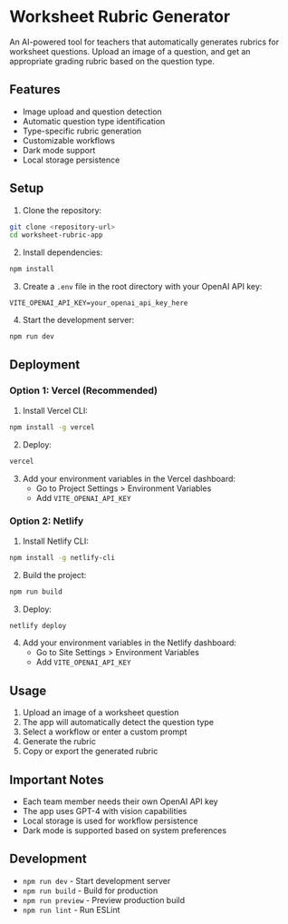 # Worksheet Rubric Generator

An AI-powered tool for teachers that automatically generates rubrics for worksheet questions. Upload an image of a question, and get an appropriate grading rubric based on the question type.

## Features

- Image upload and question detection
- Automatic question type identification
- Type-specific rubric generation
- Customizable workflows
- Dark mode support
- Local storage persistence

## Setup

1. Clone the repository:
```bash
git clone <repository-url>
cd worksheet-rubric-app
```

2. Install dependencies:
```bash
npm install
```

3. Create a `.env` file in the root directory with your OpenAI API key:
```
VITE_OPENAI_API_KEY=your_openai_api_key_here
```

4. Start the development server:
```bash
npm run dev
```

## Deployment

### Option 1: Vercel (Recommended)

1. Install Vercel CLI:
```bash
npm install -g vercel
```

2. Deploy:
```bash
vercel
```

3. Add your environment variables in the Vercel dashboard:
   - Go to Project Settings > Environment Variables
   - Add `VITE_OPENAI_API_KEY`

### Option 2: Netlify

1. Install Netlify CLI:
```bash
npm install -g netlify-cli
```

2. Build the project:
```bash
npm run build
```

3. Deploy:
```bash
netlify deploy
```

4. Add your environment variables in the Netlify dashboard:
   - Go to Site Settings > Environment Variables
   - Add `VITE_OPENAI_API_KEY`

## Usage

1. Upload an image of a worksheet question
2. The app will automatically detect the question type
3. Select a workflow or enter a custom prompt
4. Generate the rubric
5. Copy or export the generated rubric

## Important Notes

- Each team member needs their own OpenAI API key
- The app uses GPT-4 with vision capabilities
- Local storage is used for workflow persistence
- Dark mode is supported based on system preferences

## Development

- `npm run dev` - Start development server
- `npm run build` - Build for production
- `npm run preview` - Preview production build
- `npm run lint` - Run ESLint
